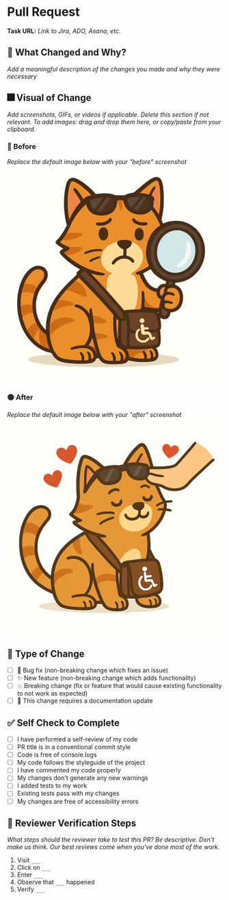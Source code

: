 # Pull Request

**Task URL:** _Link to Jira, ADO, Asana, etc._

## 🧐 What Changed and Why?

_Add a meaningful description of the changes you made and why they were necessary_

## 🎆 Visual of Change

_Add screenshots, GIFs, or videos if applicable. Delete this section if not relevant. To add images: drag and drop them here, or copy/paste from your clipboard._

### 🔴 Before

_Replace the default image below with your "before" screenshot_
![Before](https://raw.githubusercontent.com/linds-wmce/linds-wmce.github.io/main/public/a11ycat-sad.png)

### 🟢 After

_Replace the default image below with your "after" screenshot_
![After](https://raw.githubusercontent.com/linds-wmce/linds-wmce.github.io/main/public/a11ycat-happy.png)


## 🔖 Type of Change

- [ ] 🐛 Bug fix (non-breaking change which fixes an issue)
- [ ] ✨ New feature (non-breaking change which adds functionality)
- [ ] 💥 Breaking change (fix or feature that would cause existing functionality to not work as expected)
- [ ] 📝 This change requires a documentation update

## ✅ Self Check to Complete

- [ ] I have performed a self-review of my code
- [ ] PR title is in a conventional commit style
- [ ] Code is free of console.logs
- [ ] My code follows the styleguide of the project
- [ ] I have commented my code properly
- [ ] My changes don't generate any new warnings
- [ ] I added tests to my work
- [ ] Existing tests pass with my changes
- [ ] My changes are free of accessibility errors

## 👀 Reviewer Verification Steps

_What steps should the reviewer take to test this PR? Be descriptive. Don't make us think. Our best reviews come when you've done most of the work._

1. Visit `___`
2. Click on `___`
3. Enter `___`
4. Observe that `___` happened
5. Verify `___`